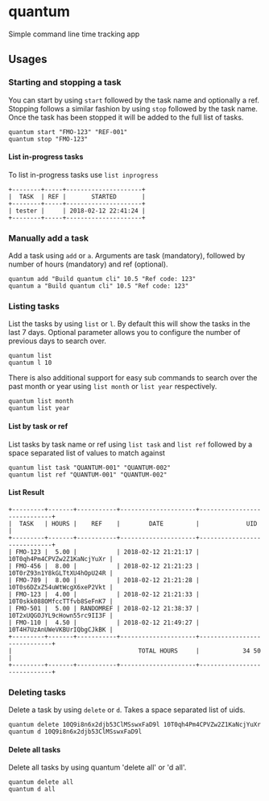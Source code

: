 # quantum
Simple command line time tracking app

## Usages

### Starting and stopping a task
You can start by using `start` followed by the task name and optionally a ref.
Stopping follows a similar fashion by using `stop` followed by the task name. Once the task has been stopped it will be
added to the full list of tasks.

```
quantum start "FMO-123" "REF-001"
quantum stop "FMO-123"
```

#### List in-progress tasks
To list in-progress tasks use `list inprogress`

```
+--------+-----+---------------------+
|  TASK  | REF |       STARTED       |
+--------+-----+---------------------+
| tester |     | 2018-02-12 22:41:24 |
+--------+-----+---------------------+
```

### Manually add a task
Add a task using `add` or `a`. Arguments are task (mandatory), followed by number of hours (mandatory) and ref (optional).

```
quantum add "Build quantum cli" 10.5 "Ref code: 123"
quantum a "Build quantum cli" 10.5 "Ref code: 123"
```

### Listing tasks

List the tasks by using `list` or `l`. By default this will show the tasks in the last 7 days. Optional parameter allows you to configure the number of previous days to search over.
```
quantum list
quantum l 10
```
There is also additional support for easy sub commands to search over the past month or year using `list month` or `list year` respectively.
```
quantum list month
quantum list year
```

#### List by task or ref
List tasks by task name or ref using `list task` and `list ref` followed by a space separated list of values to match against
```
quantum list task "QUANTUM-001" "QUANTUM-002"
quantum list ref "QUANTUM-001" "QUANTUM-002"
```

#### List Result
```
+---------+-------+-----------+---------------------+-----------------------------+
|  TASK   | HOURS |    REF    |        DATE         |             UID             |
+---------+-------+-----------+---------------------+-----------------------------+
| FMO-123 |  5.00 |           | 2018-02-12 21:21:17 | 10T0qh4Pm4CPVZw2Z1KaNcjYuXr |
| FMO-456 |  8.00 |           | 2018-02-12 21:21:23 | 10T0rZ93n1Y8kGLTtXU4hOpU24R |
| FMO-789 |  8.00 |           | 2018-02-12 21:21:28 | 10T0s6DZxZ54uWtWcgX6xeP2Vkt |
| FMO-123 |  4.00 |           | 2018-02-12 21:21:33 | 10T0skk088OMfccTTfvb8SeFnK7 |
| FMO-501 |  5.00 | RANDOMREF | 2018-02-12 21:38:37 | 10T2xUQGOJYL9cHown55rc9II3F |
| FMO-110 |  4.50 |           | 2018-02-12 21:49:27 | 10T4H7UzAnUWeVKBUrIQbgCJkBK |
+---------+-------+-----------+---------------------+-----------------------------+
|                                   TOTAL HOURS     |            34 50            |
+---------+-------+-----------+---------------------+-----------------------------+
```

### Deleting tasks
Delete a task by using `delete` or `d`. Takes a space separated list of uids.

```
quantum delete 10Q9i8n6x2djb53ClMSswxFaD9l 10T0qh4Pm4CPVZw2Z1KaNcjYuXr
quantum d 10Q9i8n6x2djb53ClMSswxFaD9l
```

#### Delete all tasks

Delete all tasks by using quantum 'delete all' or 'd all'.

```
quantum delete all
quantum d all
```
